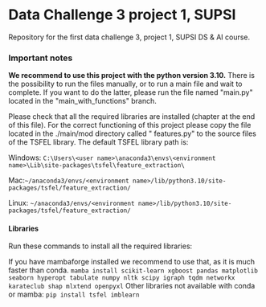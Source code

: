 # Data Challenge 3 project 1, SUPSI

Repository for the first data challenge 3, project 1, SUPSI DS &amp; AI course.

### Important notes

**We recommend to use this project with the python version 3.10.**
There is the possibility to run the files manually, or to run a main file and wait to complete. If you want to do the latter,
please run the file named "main.py" located in the "main_with_functions" branch.

Please check that all the required libraries are installed (chapter at the end of this file).
For the correct functioning of this project please copy the file located in the ./main/mod directory called "
features.py"
to the source files of the TSFEL library.
The default TSFEL library path is:

Windows: `C:\Users\<user name>\anaconda3\envs\<environment name>\Lib\site-packages\tsfel\feature_extraction\`

Mac:`~/anaconda3/envs/<environment name>/lib/python3.10/site-packages/tsfel/feature_extraction/`

Linux: `~/anaconda3/envs/<environment name>/lib/python3.10/site-packages/tsfel/feature_extraction/`

#### Libraries

Run these commands to install all the required libraries:

If you have mambaforge installed we recommend to use that, as it is much faster than conda.
`mamba install scikit-learn xgboost pandas matplotlib seaborn hyperopt tabulate numpy nltk scipy igraph tqdm networkx karateclub shap mlxtend openpyxl`
Other libraries not available with conda or mamba:
`pip install tsfel imblearn`
